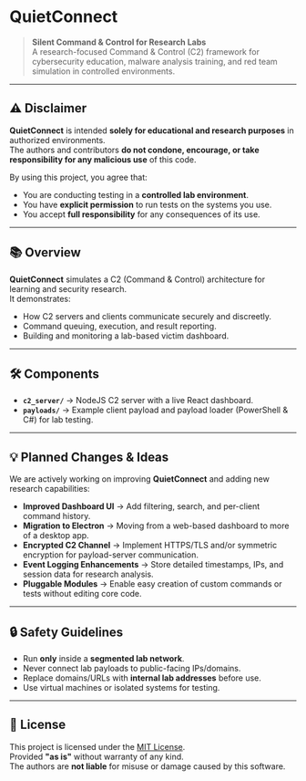 # QuietConnect

> **Silent Command & Control for Research Labs**  
> A research-focused Command & Control (C2) framework for cybersecurity education, malware analysis training, and red team simulation in controlled environments.

---

## ⚠️ Disclaimer

**QuietConnect** is intended **solely for educational and research purposes** in authorized environments.  
The authors and contributors **do not condone, encourage, or take responsibility for any malicious use** of this code.

By using this project, you agree that:
- You are conducting testing in a **controlled lab environment**.
- You have **explicit permission** to run tests on the systems you use.
- You accept **full responsibility** for any consequences of its use.

---

## 📚 Overview

**QuietConnect** simulates a C2 (Command & Control) architecture for learning and security research.  
It demonstrates:
- How C2 servers and clients communicate securely and discreetly.
- Command queuing, execution, and result reporting.
- Building and monitoring a lab-based victim dashboard.

---

## 🛠 Components

- **`c2_server/`** → NodeJS C2 server with a live React dashboard. 
- **`payloads/`** → Example client payload and payload loader (PowerShell & C#) for lab testing.

---

## 💡 Planned Changes & Ideas

We are actively working on improving **QuietConnect** and adding new research capabilities:   
- **Improved Dashboard UI** → Add filtering, search, and per-client command history.
- **Migration to Electron** → Moving from a web-based dashboard to more of a desktop app. 
- **Encrypted C2 Channel** → Implement HTTPS/TLS and/or symmetric encryption for payload-server communication.  
- **Event Logging Enhancements** → Store detailed timestamps, IPs, and session data for research analysis.  
- **Pluggable Modules** → Enable easy creation of custom commands or tests without editing core code.

---
## 🔒 Safety Guidelines

- Run **only** inside a **segmented lab network**.
- Never connect lab payloads to public-facing IPs/domains.
- Replace domains/URLs with **internal lab addresses** before use.
- Use virtual machines or isolated systems for testing.

---

## 📄 License

This project is licensed under the [MIT License](LICENSE).  
Provided **"as is"** without warranty of any kind.  
The authors are **not liable** for misuse or damage caused by this software.

